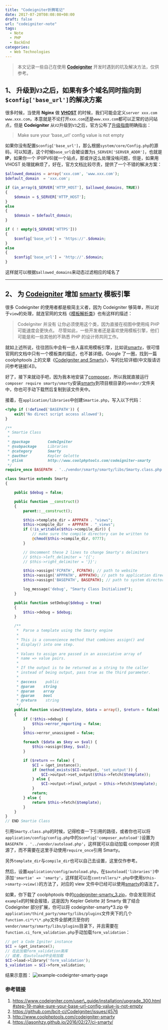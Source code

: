 ```yaml
---
title: "Codeigniter折腾笔记"
date: 2017-07-20T08:08:08+08:00
draft: false
url: "codeigniter-note"
tags:
  - Note
  - PHP
  - BackEnd
categories:
  - Web Technologies
---
```


> 本文记录一些自己在使用 **[Codeigniter](https://www.codeigniter.com/)** 开发时遇到的坑及解决方法，仅供参考。

## 1、 升级到`V3`之后，如果有多个域名同时指向到`$config['base_url']`的解决方案

很多时候，当使用 **Nginx** 做 **[VHOST](https://zh.wikipedia.org/wiki/%E8%99%9A%E6%8B%9F%E4%B8%BB%E6%9C%BA)** 的时候，我们可能会定义`server xxx.com www.xxx.com`，本意就是不论打开`xxx.com`还是`www.xxx.com`都可以正常的访问站点，但是 **Codeigniter** 从`V2`升级到`V3`之后，官方公布了[升级指南](https://www.codeigniter.com/user_guide/installation/upgrade_300.html)明确指出：

> Make sure your ‘base_url’ config value is not empty

如果你没有配置`$config['base_url']`，那么根据`system/core/Config.php`的源码，可以知道，这个时候`base_url`会被设置为`$_SERVER['SERVER_ADDR']`，也就是**IP**，如果你一个 IP(IPV6)就一个站点，那或许这么处理没啥问题，但是，如果用 VHOST 处理就麻烦了，好在，官方文档比较尽责，提供了一个不错的解决方案：

```PHP
$allowed_domains = array('xxx.com', 'www.xxx.com');
$default_domain  = 'xxx.com';

if (in_array($_SERVER['HTTP_HOST'], $allowed_domains, TRUE))
{
    $domain = $_SERVER['HTTP_HOST'];
}
else
{
    $domain = $default_domain;
}

if ( ! empty($_SERVER['HTTPS']))
{
    $config['base_url'] = 'https://'.$domain;
}
else
{
    $config['base_url'] = 'http://'.$domain;
}
```

这样就可以根据`$allowed_domains`来动态过滤相应的域名了

---

## 2、 为 [Codeigniter](https://www.codeigniter.com/) 增加 [smarty](https://www.smarty.net/) 模板引擎

很多 Codeigniter 的使用者都是极简主义者，因为 Codeigniter 够简单，所以对于`view`的处理，就连官网的文档《[模板解析类](https://codeigniter.org.cn/user_guide/libraries/parser.html)》也有这样的描述：

> CodeIgniter 并没有 让你必须使用这个类，因为直接在视图中使用纯 PHP 可能速度会更快点。 尽管如此，一些开发者还是喜欢使用模板引擎，他们可能是和一些其他的不熟悉 PHP 的设计师共同工作。

就如上述所说，往往团队中会有一些人喜欢用模板引擎，比如说[smarty](https://www.smarty.net/)，很可惜官网的文档中只有一个模板类的描述，也不甚详细，Google 了一圈，找到一篇 coolphptools 上的文章《[CodeIgniter and Smarty](http://www.coolphptools.com/codeigniter-smarty)》，写的比较详细(中文版请访问参考链接[4])。

好了，接下来就动手吧，因为我本地安装了[composer](https://getcomposer.org/)，所以我就直接运行`composer require smarty/smarty`安装[smarty](https://www.smarty.net/)到项目根目录的`vendor/`文件夹中，你也可手动下载然后复制到该文件夹中。

接着，在`application/libraries`中创建`Smartie.php`，写入以下代码：

```php
<?php if (!defined('BASEPATH')) {
    exit('No direct script access allowed');
}

/**
 * Smartie Class
 *
 * @package        CodeIgniter
 * @subpackage     Libraries
 * @category       Smarty
 * @author         Kepler Gelotte
 * @link           http://www.coolphptools.com/codeigniter-smarty
 */
require_once BASEPATH . '../vendor/smarty/smarty/libs/Smarty.class.php';

class Smartie extends Smarty
{

    public $debug = false;

    public function __construct()
    {
        parent::__construct();

        $this->template_dir = APPPATH . "views";
        $this->compile_dir  = APPPATH . "_views";
        if (!is_writable($this->compile_dir)) {
            // make sure the compile directory can be written to
            @chmod($this->compile_dir, 0777);
        }

        // Uncomment these 2 lines to change Smarty's delimiters
        // $this->left_delimiter = '{{';
        // $this->right_delimiter = '}}';

        $this->assign('FCPATH', FCPATH); // path to website
        $this->assign('APPPATH', APPPATH); // path to application directory
        $this->assign('BASEPATH', BASEPATH); // path to system directory

        log_message('debug', "Smarty Class Initialized");
    }

    public function setDebug($debug = true)
    {
        $this->debug = $debug;
    }

    /**
     *  Parse a template using the Smarty engine
     *
     * This is a convenience method that combines assign() and
     * display() into one step.
     *
     * Values to assign are passed in an associative array of
     * name => value pairs.
     *
     * If the output is to be returned as a string to the caller
     * instead of being output, pass true as the third parameter.
     *
     * @access    public
     * @param    string
     * @param    array
     * @param    bool
     * @return    string
     */
    public function view($template, $data = array(), $return = false)
    {
        if (!$this->debug) {
            $this->error_reporting = false;
        }
        $this->error_unassigned = false;

        foreach ($data as $key => $val) {
            $this->assign($key, $val);
        }

        if ($return == false) {
            $CI = &get_instance();
            if (method_exists($CI->output, 'set_output')) {
                $CI->output->set_output($this->fetch($template));
            } else {
                $CI->output->final_output = $this->fetch($template);
            }
            return;
        } else {
            return $this->fetch($template);
        }
    }
}
// END Smartie Class
```

引用`Smarty.class.php`的时候，记得检查一下引用的路径，或者你也可以将`application/config/config.php`中的`$config['composer_autoload']`设置为`BASEPATH . '../vendor/autoload.php'`，这样就可以自动加载 composer 的资源了，而不需要在这里手动使用`require_once`引用 Smarty。

另外`template_dir`与`compile_dir`也可以自己去设置，这里仅作参考。

然后，设置`application/config/autoload.php`，在`$autoload['libraries']`中添加`'smartie' => 'smarty'`，这样就可以在`controllers/*.php`中使用`$this->smarty->view()`的方法了，对应的 view 文件中已经可以使用[smarty](https://www.smarty.net/)的语法了。

如果，你下载了 coolphptools 中的[codeigniter-smarty_3.zip](http://www.coolphptools.com/userfiles/downloads/codeigniter-smarty_3.zip)，你会发现测试`example`的时候会报错，这是因为 Kepler Gelotte 对 Smarty 做了结合 Codeigniter 部分扩展，你可以将 codeigniter-smarty*3.zip 中`application/third_party/smarty/libs/plugins`文件夹下的几个`function.ci*\*\*.php`文件全部拷贝至你的`vendor/smarty/smarty/libs/plugins`目录下，并且需要在`function.ci_form_validation.php`手动加载`form_validation`：

```php
// get a Code Igniter instance
$CI = &get_instance();
// 在此加载form_validation类库
// 或者，在autoload中全局加载
$CI->load->library('form_validation');
$_validation = $CI->form_validation;
```

结果示意图：
![example-codeignter-smarty-page](/content/images/2017/07/example-codeignter-smarty-page-1.png)

### 参考链接

1. https://www.codeigniter.com/user\_guide/installation/upgrade_300.html#step-19-make-sure-your-base-url-config-value-is-not-empty
2. https://github.com/bcit-ci/CodeIgniter/issues/4576
3. http://www.coolphptools.com/codeigniter-smarty
4. https://jasonhzy.github.io/2016/02/27/ci-smarty/
